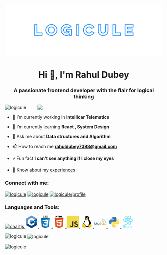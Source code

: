 [![banner](./images/logicule.svg)](https://www.linkedin.com/in/rahul-dubey-707b4452/)

<h1 align="center">Hi 👋, I'm Rahul Dubey</h1>
<h3 align="center">A passionate frontend developer with the flair for logical thinking</h3>
<img align="right" width="400" src ="https://media.giphy.com/media/qgQUggAC3Pfv687qPC/giphy.gif">
<p align="left"> <img src="https://komarev.com/ghpvc/?username=logicule&label=Profile%20views&color=0e75b6&style=flat" alt="logicule" /> </p>


- 🔭 I’m currently working in **Intellicar Telematics**

- 🌱 I’m currently learning **React , System Design**

- 💬 Ask me about **Data structures and Algorithm**

- 📫 How to reach me **rahuldubey7398@gmail.com**

- ⚡ Fun fact **I can't see anything if I close my eyes**

- 📄 Know about my [experiences]([https://drive.google.com/file/d/13cRs0MId22iFOCPuIGfJcbJe0qUuK2s-/view?usp=drive_link]](https://drive.google.com/file/d/1JY5JaEAU10L1VdTpqiBVG-aK4LeZX6ef/view?usp=sharing))


<h3 align="left">Connect with me:</h3>
<p align="left">
<a href="https://linkedin.com/in/logicule" target="blank"><img align="center" src="https://raw.githubusercontent.com/rahuldkjain/github-profile-readme-generator/master/src/images/icons/Social/linked-in-alt.svg" alt="logicule" height="30" width="40" /></a>
<a href="https://www.leetcode.com/logicule" target="blank"><img align="center" src="https://raw.githubusercontent.com/rahuldkjain/github-profile-readme-generator/master/src/images/icons/Social/leet-code.svg" alt="logicule" height="30" width="40" /></a>
<a href="https://auth.geeksforgeeks.org/user/logicule/profile" target="blank"><img align="center" src="https://raw.githubusercontent.com/rahuldkjain/github-profile-readme-generator/master/src/images/icons/Social/geeks-for-geeks.svg" alt="logicule/profile" height="30" width="40" /></a>
</p>
<!-- <p align="left"> <a href="https://github.com/ryo-ma/github-profile-trophy"><img src="https://github-profile-trophy.vercel.app/?username=logicule" alt="logicule" /></a> </p>
 -->

<h3 align="left">Languages and Tools:</h3>
<p align="left"> <a href="https://www.chartjs.org" target="_blank" rel="noreferrer"> <img src="https://www.chartjs.org/media/logo-title.svg" alt="chartjs" width="40" height="40"/> </a> <a href="https://www.w3schools.com/cpp/" target="_blank" rel="noreferrer"> <img src="https://raw.githubusercontent.com/devicons/devicon/master/icons/cplusplus/cplusplus-original.svg" alt="cplusplus" width="40" height="40"/> </a> <a href="https://www.w3schools.com/css/" target="_blank" rel="noreferrer"> <img src="https://raw.githubusercontent.com/devicons/devicon/master/icons/css3/css3-original-wordmark.svg" alt="css3" width="40" height="40"/> </a> <a href="https://www.w3.org/html/" target="_blank" rel="noreferrer"> <img src="https://raw.githubusercontent.com/devicons/devicon/master/icons/html5/html5-original-wordmark.svg" alt="html5" width="40" height="40"/> </a> <a href="https://developer.mozilla.org/en-US/docs/Web/JavaScript" target="_blank" rel="noreferrer"> <img src="https://raw.githubusercontent.com/devicons/devicon/master/icons/javascript/javascript-original.svg" alt="javascript" width="40" height="40"/> </a> <a href="https://www.linux.org/" target="_blank" rel="noreferrer"> <img src="https://raw.githubusercontent.com/devicons/devicon/master/icons/linux/linux-original.svg" alt="linux" width="40" height="40"/> </a> <a href="https://www.mysql.com/" target="_blank" rel="noreferrer"> <img src="https://raw.githubusercontent.com/devicons/devicon/master/icons/mysql/mysql-original-wordmark.svg" alt="mysql" width="40" height="40"/> </a> <a href="https://www.python.org" target="_blank" rel="noreferrer"> <img src="https://raw.githubusercontent.com/devicons/devicon/master/icons/python/python-original.svg" alt="python" width="40" height="40"/> </a> <a href="https://reactjs.org/" target="_blank" rel="noreferrer"> <img src="https://raw.githubusercontent.com/devicons/devicon/master/icons/react/react-original-wordmark.svg" alt="react" width="40" height="40"/> </a> </p>

<p><img align="left" src="https://github-readme-stats.vercel.app/api/top-langs?username=logicule&show_icons=true&locale=en&layout=compact" alt="logicule" /></p>

<p>&nbsp;<img align="center" src="https://github-readme-stats.vercel.app/api?username=logicule&show_icons=true&locale=en" alt="logicule" /></p>

<p><img align="center" src="https://github-readme-streak-stats.herokuapp.com/?user=logicule&" alt="logicule" /></p>
